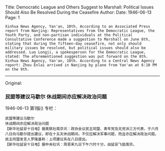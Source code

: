 Title: Democratic League and Others Suggest to Marshall: Political Issues Should Also Be Resolved During the Ceasefire
Author:
Date: 1946-06-13
Page: 1

    Xinhua News Agency, Yan'an, 10th. According to an Associated Press report from Nanjing: Representatives from the Democratic League, the Youth Party, and non-partisan individuals at the Political Consultative Conference made a suggestion to Marshall on June 8th, stating that during the fifteen-day ceasefire, not only should military issues be resolved, but political issues should also be addressed. Luo Longji, a spokesperson for the Democratic League, stated: The aforementioned suggestion was put forward on the 8th.
    Xinhua News Agency, Yan'an, 10th. According to a Central News Agency report: Zhou Enlai arrived in Nanjing by plane from Yan'an at 6:10 PM on the 9th.



<hr /> 

Original: 


### 民盟等建议马歇尔  休战期间亦应解决政治问题

1946-06-13
第1版()
专栏：

    民盟等建议马歇尔
    休战期间亦应解决政治问题
    【新华社延安十日电】据美联社南京讯：政协会议民主同盟、青年党及无党派三方代表，于六月八日向马歇尔提出建议，即在十五天休战期间，不仅应解决军事问题，而且亦应解决政治问题。民主同盟发言人罗隆基称：上项建议系在八日提出。
    【新华社延安十日电】据中央社讯：周恩来九日下午六时十分，由延安飞抵南京。
